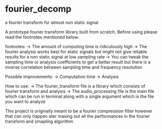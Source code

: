 # fourier_decomp
a fourier transform for almost non static signal

A prototype fourier transform library built from scratch. Before using please read the footnotes mentioned below.

footnotes:
-> The amount of computing time is ridiculously high
-> The fourier analysis works best for static signals but might not give reliable results for a non static signal at low sampling rate
-> You can tweak the sampling time or analysis coefficients to get a better result but there is a inverse correlation between sampling time and frequency resolution

Possible improvements:
-> Computation time
-> Analysis

How to use:
-> The fourier_transform file is a library which consists of fourier transform and analysis
-> The audio_processing file is the main file which can be run in terminal along with a single argument which is the file you want to analyze

This project is originally meant to be a fourier compression filter however that can only happen ater maxing out all the performances in the fourier transform and smapling algorithm
